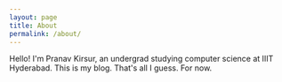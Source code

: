 ```yaml
---
layout: page
title: About
permalink: /about/
---
```


Hello!
I'm Pranav Kirsur, an undergrad studying computer science at IIIT Hyderabad.
This is my blog.
That's all I guess.
For now.